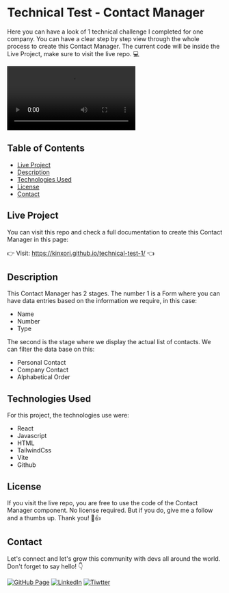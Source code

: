 # Technical Test - Contact Manager

Here you can have a look of 1 technical challenge I completed for one company. You can have a
clear step by step view through the whole process to create this Contact Manager. 
The current code will be inside the Live Project, make sure to visit the live repo. 💻

![Video of the Contact Manager in use](/src/assets/inxel-test-asset-3.mp4)

## Table of Contents

- [Live Project](#live)
- [Description](#description)
- [Technologies Used](#technologies-used)
- [License](#license)
- [Contact](#contact)

## Live Project

You can visit this repo and check a full documentation to create this Contact Manager in this page:

👉 Visit: https://kinxori.github.io/technical-test-1/ 👈

## Description

This Contact Manager has 2 stages. The number 1 is a Form where you can have data entries based on the information we require, in this case:

- Name
- Number 
- Type

The second is the stage where we display the actual list of contacts. We can filter the data base on this:

- Personal Contact
- Company Contact
- Alphabetical Order

## Technologies Used

For this project, the technologies use were:

- React
- Javascript
- HTML
- TailwindCss
- Vite
- Github

## License

If you visit the live repo, you are free to use the code of the Contact Manager component. No license required. But if you do, give me a follow and a thumbs up. Thank you! 🥳👍 

## Contact

Let's connect and let's grow this community with devs all around the world. Don't forget to say hello! 👇

[![GitHub Page](https://toppng.com/uploads/thumbnail/github-mark-logo-vector-11573976116oq3oau9n10.png)](https://github.com/kinxori/)
[![LinkedIn](https://toppng.com/public/uploads/thumbnail/linkedin-color-icon-linkedin-logo-round-11562920732wikdvo5nes.png)](https://linkedin.com/in/quinchori)
[![Tiwtter](https://toppng.com/public/uploads/thumbnail/circle-twitter-logo-png-11536001225lw5rbel15n.png)](https://twitter.com/kinxori)
